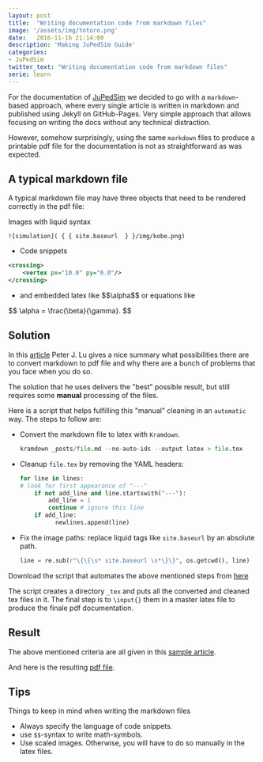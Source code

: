 ```yaml
---
layout: post
title:  "Writing documentation code from markdown files"
image: '/assets/img/totoro.png'
date:   2016-11-16 21:14:00
description: 'Making JuPedSim Guide'
categories:
- JuPedSim
twitter_text: "Writing documentation code from markdown files"
serie: learn
---
```


For the documentation of  [JuPedSim](http://jupedsim.org) we decided to go with a `markdown`-based approach, 
where every single article is written in markdown and published using Jekyll on GitHub-Pages. 
Very simple approach that allows focusing on writing the docs without any technical distraction. 

However, somehow surprisingly, using the same `markdown` files to  produce a printable pdf file for 
the documentation is not as straightforward as was expected. 

## A typical  markdown file

A typical  markdown file may have three objects that need to be rendered correctly in the pdf file: 

 Images with liquid syntax 

``` ![simulation]( { { site.baseurl  } }/img/kobe.png) ```


- Code snippets 

```xml
<crossing>
	<vertex px="10.0" py="6.0"/>
</crossing>
```

- and embedded latex like \$\$\alpha$$ or equations like 

\$\$
\alpha = \frac{\beta}{\gamma}.
$$



## Solution 
In this [article](http://peterlu.github.io/2014/08/03/markdown_latex_pdf.html)
Peter J. Lu gives a nice summary what possibilities there are to convert markdown to pdf file and why there are 
a bunch of problems that you face when you do so.

The solution that he uses delivers the "best" possible result, but still requires some **manual** processing of the files. 

Here is a script that helps fulfilling this "manual" cleaning in an `automatic` way.  The steps to follow are: 

- Convert the markdown file to latex with `Kramdown`.

  ```python
  kramdown _posts/file.md --no-auto-ids --output latex > file.tex
  ```

- Cleanup `file.tex` by removing  the YAML headers:

  ```python 
  for line in lines:
  # look for first appearance of "---"
      if not add_line and line.startswith("---"):
          add_line = 1
          continue # ignore this line
      if add_line:
            newlines.append(line)
  ```
  
- Fix the image paths:  replace liquid tags like `site.baseurl` by an absolute path.

  ```python
  line = re.sub(r"\{\{\s* site.baseurl \s*\}\}", os.getcwd(), line)
  ```

Download the script that automates the above mentioned steps from [here](https://gitlab.version.fz-juelich.de/snippets/22)

The script creates a directory `_tex` and puts all the converted and cleaned tex files in it. 
The final step is to `\input{}` them in a master latex file to produce the finale pdf documentation. 

## Result

The above mentioned criteria are all given in  this  [sample article](/2016-11-20-test-md2pdf.html). 

And here is the resulting [pdf file](https://fz-juelich.sciebo.de/index.php/s/yIANyTztEprayuI).

## Tips

Things to keep in mind when writing the markdown files

- Always specify the language of code snippets. 
- use `$$`-syntax to write math-symbols.
- Use scaled images. Otherwise, you will have to do so manually in the latex files. 
